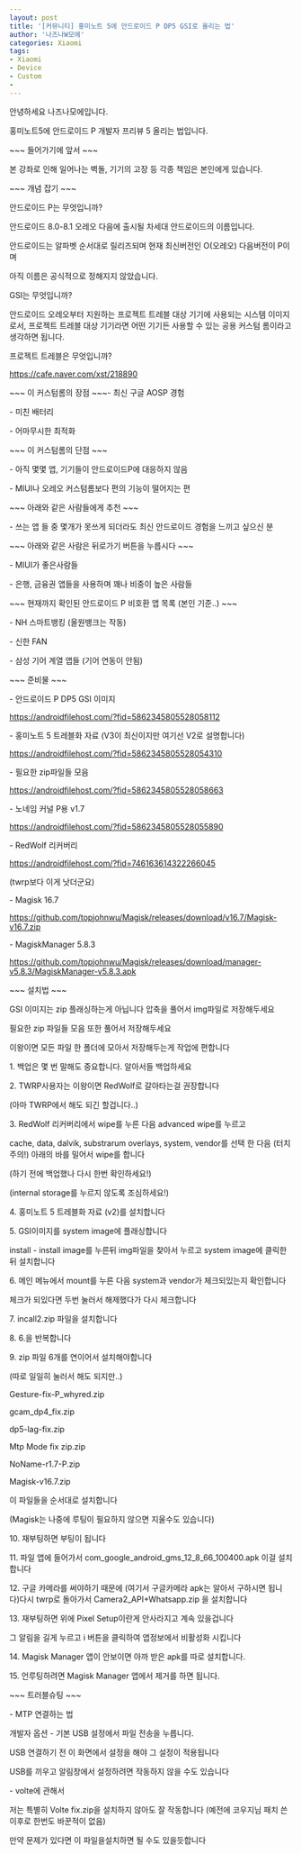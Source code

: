 ```yaml
---
layout: post
title: '[커뮤니티] 홍미노트 5에 안드로이드 P DP5 GSI로 올리는 법'
author: '나즈나W모에'
categories: Xiaomi
tags:
- Xiaomi
- Device
- Custom
-
---
```



<script> location.href='https://cafe.naver.com/develoid/813312' ; </script>

<p>안녕하세요 나즈나모에입니다.</p>
<p>홍미노트5에 안드로이드 P 개발자 프리뷰 5 올리는 법입니다.</p>
<p>~~~ 들어가기에 앞서 ~~~</p>
<p>본 강좌로 인해 일어나는 벽돌, 기기의 고장 등 각종 책임은 본인에게 있습니다.</p>
<p>~~~ 개념 잡기 ~~~</p>
<p>안드로이드 P는 무엇입니까?</p>
<p>안드로이드 8.0-8.1 오레오 다음에 출시될 차세대 안드로이드의 이름입니다.</p>
<p>안드로이드는 알파벳 순서대로 릴리즈되며 현재 최신버전인 O(오레오) 다음버전이 P이며</p>
<p>아직 이름은 공식적으로 정해지지 않았습니다.</p>
<p>GSI는 무엇입니까?</p>
<p>안드로이드 오레오부터 지원하는 프로젝트 트레블 대상 기기에 사용되는 시스템 이미지로서, 프로젝트 트레블 대상 기기라면 어떤 기기든 사용할 수 있는 공용 커스텀 롬이라고 생각하면 됩니다.</p>
<p></p>
<p>프로젝트 트레블은 무엇입니까?</p>
<p><a href="https://cafe.naver.com/xst/218890">https://cafe.naver.com/xst/218890</a></p>
<p>~~~ 이 커스텀롬의 장점 ~~~- 최신 구글 AOSP 경험</p>
<p>- 미친 배터리</p>
<p>- 어마무시한 최적화</p>
<p>~~~ 이 커스텀롬의 단점 ~~~</p>
<p>- 아직 몇몇 앱, 기기들이 안드로이드P에 대응하지 않음</p>
<p>- MIUI나 오레오 커스텀롬보다 편의 기능이 떨어지는 편</p>
<p>~~~ 아래와 같은 사람들에게 추천 ~~~</p>
<p>- 쓰는 앱 들 중 몇개가 못쓰게 되더라도 최신 안드로이드 경험을 느끼고 싶으신 분</p>
<p>~~~ 아래와 같은 사람은 뒤로가기 버튼을 누릅시다 ~~~</p>
<p>- MIUI가 좋은사람들</p>
<p>- 은행, 금융권 앱들을 사용하며 꽤나 비중이 높은 사람들</p>
<p></p>
<p>~~~ 현재까지 확인된 안드로이드 P 비호환 앱 목록 (본인 기준..) ~~~</p>
<p>- NH 스마트뱅킹 (올원뱅크는 작동)</p>
<p>- 신한 FAN</p>
<p>- 삼성 기어 계열 앱들 (기어 연동이 안됨)</p>
<p>~~~ 준비물 ~~~</p>
<p>- 안드로이드 P DP5 GSI 이미지</p>
<p><a href="https://androidfilehost.com/?fid=5862345805528058112">https://androidfilehost.com/?fid=5862345805528058112</a></p>
<p>- 홍미노트 5 트레블화 자료 (V3이 최신이지만 여기선 V2로 설명합니다)</p>
<p><a href="https://androidfilehost.com/?fid=5862345805528054310">https://androidfilehost.com/?fid=5862345805528054310</a></p>
<p>- 필요한 zip파일들 모음</p>
<p><a href="https://androidfilehost.com/?fid=5862345805528058663">https://androidfilehost.com/?fid=5862345805528058663</a></p>
<p>- 노네임 커널 P용 v1.7</p>
<p><a href="https://androidfilehost.com/?fid=5862345805528055890">https://androidfilehost.com/?fid=5862345805528055890</a></p>
<p>- RedWolf 리커버리 </p>
<p><a href="https://androidfilehost.com/?fid=746163614322266045">https://androidfilehost.com/?fid=746163614322266045</a></p>
<p>(twrp보다 이게 낫더군요)</p>
<p>- Magisk 16.7</p>
<p><a href="https://github.com/topjohnwu/Magisk/releases/download/v16.7/Magisk-v16.7.zip">https://github.com/topjohnwu/Magisk/releases/download/v16.7/Magisk-v16.7.zip</a></p>
<p>- MagiskManager 5.8.3</p>
<p><a href="https://github.com/topjohnwu/Magisk/releases/download/manager-v5.8.3/MagiskManager-v5.8.3.apk">https://github.com/topjohnwu/Magisk/releases/download/manager-v5.8.3/MagiskManager-v5.8.3.apk</a></p>
<p>~~~ 설치법 ~~~</p>
<p>GSI 이미지는 zip 플래싱하는게 아닙니다 압축을 풀어서 img파일로 저장해두세요</p>
<p>필요한 zip 파일들 모음 또한 풀어서 저장해두세요</p>
<p>이왕이면 모든 파일 한 폴더에 모아서 저장해두는게 작업에 편합니다</p>
<p></p>
<p>1. 백업은 몇 번 말해도 중요합니다. 알아서들 백업하세요</p>
<p>2. TWRP사용자는 이왕이면 RedWolf로 갈아타는걸 권장합니다</p>
<p>(아마 TWRP에서 해도 되긴 할겁니다..)</p>
<p>3. RedWolf 리커버리에서 wipe를 누른 다음 advanced wipe를 누르고</p>
<p>cache, data, dalvik, substrarum overlays, system, vendor를 선택 한 다음 (터치 주의!) 아래의 바를 밀어서 wipe를 합니다</p>
<p>(하기 전에 백업했나 다시 한번 확인하세요!)</p>
<p>(internal storage를 누르지 않도록 조심하세요!)</p>
<p>4. 홍미노트 5 트레블화 자료 (v2)를 설치합니다</p>
<p>5. GSI이미지를 system image에 플래싱합니다</p>
<p>install - install image를 누른뒤 img파일을 찾아서 누르고 system image에 클릭한 뒤 설치합니다</p>
<p>6. 메인 메뉴에서 mount를 누른 다음 system과 vendor가 체크되있는지 확인합니다</p>
<p>체크가 되있다면 두번 눌러서 해제했다가 다시 체크합니다</p>
<p>7. incall2.zip 파일을 설치합니다</p>
<p>8. 6.을 반복합니다</p>
<p>9. zip 파일 6개를 연이어서 설치해야합니다</p>
<p>(따로 일일히 눌러서 해도 되지만..)</p>
<p>Gesture-fix-P_whyred.zip</p>
<p>gcam_dp4_fix.zip</p>
<p>dp5-lag-fix.zip</p>
<p>Mtp Mode fix zip.zip</p>
<p>NoName-r1.7-P.zip</p>
<p>Magisk-v16.7.zip</p>
<p>이 파일들을 순서대로 설치합니다</p>
<p>(Magisk는 나중에 루팅이 필요하지 않으면 지울수도 있습니다)</p>
<p>10. 재부팅하면 부팅이 됩니다</p>
<p>11. 파일 앱에 들어가서 com_google_android_gms_12_8_66_100400.apk 이걸 설치합니다</p>
<p>12. 구글 카메라를 써야하기 때문에 (여기서 구글카메라 apk는 알아서 구하시면 됩니다)다시 twrp로 돌아가서 Camera2_API+Whatsapp.zip 을 설치합니다</p>
<p>13. 재부팅하면 위에 Pixel Setup이란게 안사라지고 계속 있을겁니다</p>
<p>그 알림을 길게 누르고 i 버튼을 클릭하여 앱정보에서 비활성화 시킵니다</p>
<p>14. Magisk Manager 앱이 안보이면 아까 받은 apk를 따로 설치합니다.</p>
<p>15. 언루팅하려면 Magisk Manager 앱에서 제거를 하면 됩니다.</p>
<p>~~~ 트러블슈팅 ~~~</p>
<p></p>
<p>- MTP 연결하는 법</p>
<p>개발자 옵션 - 기본 USB 설정에서 파일 전송을 누릅니다.</p>
<p>USB 연결하기 전 이 화면에서 설정을 해야 그 설정이 적용됩니다</p>
<p>USB를 끼우고 알림창에서 설정하려면 작동하지 않을 수도 있습니다</p>
<p>- volte에 관해서</p>
<p>저는 특별히 Volte fix.zip을 설치하지 않아도 잘 작동합니다 (예전에 코우지님 패치 쓴 이후로 한번도 바꾼적이 없음)</p>
<p>만약 문제가 있다면 이 파일을설치하면 될 수도 있을듯합니다</p>
